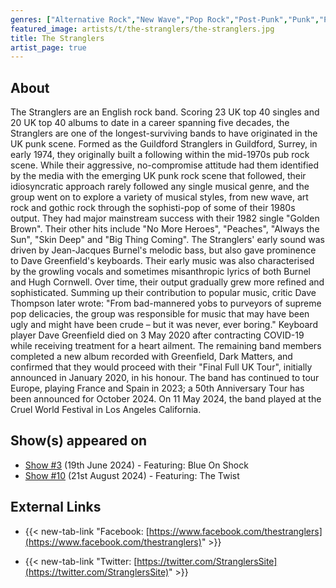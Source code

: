 ```yaml
---
genres: ["Alternative Rock","New Wave","Pop Rock","Post-Punk","Punk","Punk Rock","Rock","Art Punk","Baroque Pop","Pub Rock"]
featured_image: artists/t/the-stranglers/the-stranglers.jpg
title: The Stranglers
artist_page: true
---
```

## About

The Stranglers are an English rock band. Scoring 23 UK top 40 singles and 20 UK top 40 albums to date in a career spanning five decades, the Stranglers are one of the longest-surviving bands to have originated in the UK punk scene.
Formed as the Guildford Stranglers in Guildford, Surrey, in early 1974, they originally built a following within the mid-1970s pub rock scene. While their aggressive, no-compromise attitude had them identified by the media with the emerging UK punk rock scene that followed, their idiosyncratic approach rarely followed any single musical genre, and the group went on to explore a variety of musical styles, from new wave, art rock and gothic rock through the sophisti-pop of some of their 1980s output. They had major mainstream success with their 1982 single "Golden Brown". Their other hits include "No More Heroes", "Peaches", "Always the Sun", "Skin Deep" and "Big Thing Coming".
The Stranglers' early sound was driven by Jean-Jacques Burnel's melodic bass, but also gave prominence to Dave Greenfield's keyboards.
Their early music was also characterised by the growling vocals and sometimes misanthropic lyrics of both Burnel and Hugh Cornwell. Over time, their output gradually grew more refined and sophisticated. Summing up their contribution to popular music, critic Dave Thompson later wrote: "From bad-mannered yobs to purveyors of supreme pop delicacies, the group was responsible for music that may have been ugly and might have been crude – but it was never, ever boring."
Keyboard player Dave Greenfield died on 3 May 2020 after contracting COVID-19 while receiving treatment for a heart ailment. The remaining band members completed a new album recorded with Greenfield, Dark Matters, and confirmed that they would proceed with their "Final Full UK Tour", initially announced in January 2020, in his honour. The band has continued to tour Europe, playing France and Spain in 2023; a 50th Anniversary Tour has been announced for October 2024. On 11 May 2024, the band played at the Cruel World Festival in Los Angeles California.

## Show(s) appeared on

- [Show #3](/shows/featuring-blue-on-shock/) (19th June 2024) - Featuring: Blue On Shock
- [Show #10](/shows/featuring-the-twist/) (21st August 2024) - Featuring: The Twist

## External Links

- {{< new-tab-link "Facebook: [https://www.facebook.com/thestranglers](https://www.facebook.com/thestranglers)" >}}


- {{< new-tab-link "Twitter: [https://twitter.com/StranglersSite](https://twitter.com/StranglersSite)" >}}


